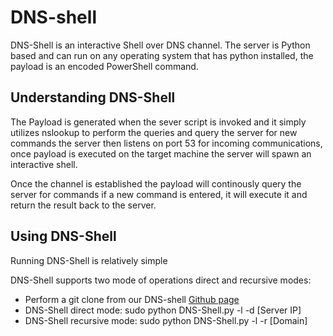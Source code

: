 <h1>DNS-shell</h1>


<p>DNS-Shell is an interactive Shell over DNS channel. The server is Python based and can run on any operating system that has python installed, the payload is an encoded PowerShell command.</p>




<h2>Understanding DNS-Shell</h2>
<p>The Payload is generated when the sever script is invoked and it simply utilizes nslookup to perform the queries and query the server for new commands the server then listens on port 53 for incoming communications, once payload is executed on the target machine the server will spawn an interactive shell.</p>
<p>Once the channel is established the payload will continously query the server for commands if a new command is entered, it will execute it and return the result back to the server.</p>


<h2>Using DNS-Shell</h2>
<p>Running DNS-Shell is relatively simple</p>
<p>DNS-Shell supports two mode of operations direct and recursive modes:
<ul>
<li>Perform a git clone from our DNS-shell <a href="https://github.com/sensepost/DNS-Shell">Github page</a></li>
<li>DNS-Shell direct mode: sudo python DNS-Shell.py -l -d [Server IP]</li>
<li>DNS-Shell recursive mode: sudo python DNS-Shell.py -l -r [Domain]</li>
</ul>
<p>

